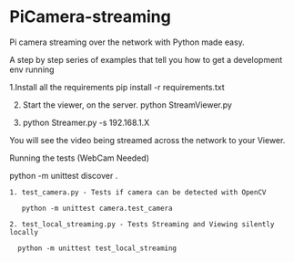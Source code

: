 # PiCamera-streaming
Pi camera streaming over the network with Python made easy.


A step by step series of examples that tell you how to get a development env running

1.Install all the requirements
pip install -r requirements.txt

2. Start the viewer, on the server.
python StreamViewer.py

3. python Streamer.py -s 192.168.1.X


You will see the video being streamed across the network to your Viewer.




Running the tests (WebCam Needed)

python -m unittest discover .



    1. test_camera.py - Tests if camera can be detected with OpenCV

       python -m unittest camera.test_camera

    2. test_local_streaming.py - Tests Streaming and Viewing silently locally

      python -m unittest test_local_streaming


